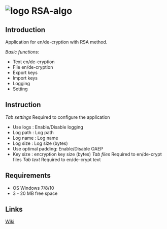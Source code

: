# ![logo](http://s32.postimg.org/ga6dwr6fl/icon.png) RSA-algo

## Introduction
Application for en/de-cryption with RSA method.

*Basic functions:*
- Text en/de-cryption
- File en/de-cryption
- Export keys
- Import keys
- Logging
- Setting

## Instruction
*Tab settings*
Required to configure the application
- Use logs : Enable/Disable logging
- Log path : Log path
- Log name : Log name
- Log size : Log size (bytes)
- Use optimal padding: Enable/Disable OAEP
- Key size : encryption key size (bytes)
*Tab files*
Required to en/de-crypt files
*Tab text*
Required to en/de-crypt text

## Requirements
- OS Windows 7/8/10
- 3 - 20 MB free space

## Links

[Wiki](https://simple.wikipedia.org/wiki/RSA_(algorithm))